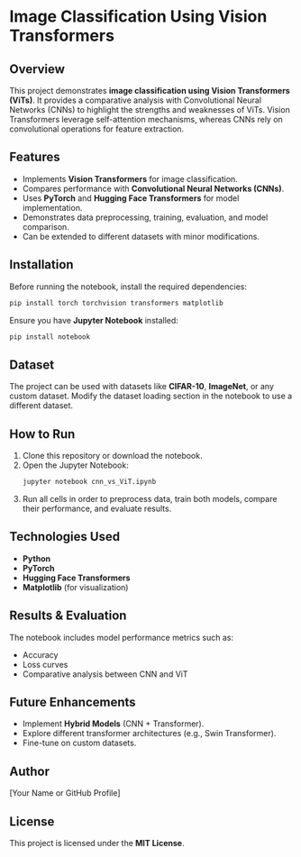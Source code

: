 # Image Classification Using Vision Transformers

## Overview
This project demonstrates **image classification using Vision Transformers (ViTs)**. It provides a comparative analysis with Convolutional Neural Networks (CNNs) to highlight the strengths and weaknesses of ViTs. Vision Transformers leverage self-attention mechanisms, whereas CNNs rely on convolutional operations for feature extraction.

## Features
- Implements **Vision Transformers** for image classification.
- Compares performance with **Convolutional Neural Networks (CNNs)**.
- Uses **PyTorch** and **Hugging Face Transformers** for model implementation.
- Demonstrates data preprocessing, training, evaluation, and model comparison.
- Can be extended to different datasets with minor modifications.

## Installation
Before running the notebook, install the required dependencies:

```bash
pip install torch torchvision transformers matplotlib
```

Ensure you have **Jupyter Notebook** installed:

```bash
pip install notebook
```

## Dataset
The project can be used with datasets like **CIFAR-10**, **ImageNet**, or any custom dataset. Modify the dataset loading section in the notebook to use a different dataset.

## How to Run
1. Clone this repository or download the notebook.
2. Open the Jupyter Notebook:
   ```bash
   jupyter notebook cnn_vs_ViT.ipynb
   ```
3. Run all cells in order to preprocess data, train both models, compare their performance, and evaluate results.

## Technologies Used
- **Python**
- **PyTorch**
- **Hugging Face Transformers**
- **Matplotlib** (for visualization)

## Results & Evaluation
The notebook includes model performance metrics such as:
- Accuracy
- Loss curves
- Comparative analysis between CNN and ViT

## Future Enhancements
- Implement **Hybrid Models** (CNN + Transformer).
- Explore different transformer architectures (e.g., Swin Transformer).
- Fine-tune on custom datasets.

## Author
[Your Name or GitHub Profile]

## License
This project is licensed under the **MIT License**.
